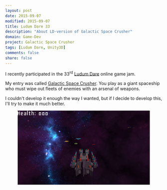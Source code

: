 ```yaml
---
layout: post
date: 2015-09-07
modified: 2015-09-07
title: Ludum Dare 33
description: "About LD-version of Galactic Space Crusher"
domain: Game-Dev
project: Galactic Space Crusher
tags: [Ludum Dare, Unity3D]
comments: false
share: false
---
```


I recently participated in the 33<sup>rd</sup> [Ludum Dare](http://ludumdare.com/) online game jam.

My entry was called [Galactic Space Crusher](http://ludumdare.com/compo/ludum-dare-33/?action=preview&uid=26581). You play as a giant spaceship who must wipe out fleets of enemies with an arsenal of weapons.

I couldn't develop it enough the way I wanted, but if I decide to develop this, I'll try to make it much better.

<figure>
	<a href="/_images/project-images/galactic-space-crusher/gsc_screen1.png" target="_blank">
		<img src="/_images/project-images/galactic-space-crusher/gsc_screen1.png" alt="">
	</a>
</figure>
